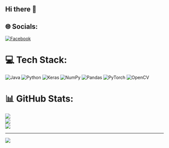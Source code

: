 ## Hi there 👋

## 🌐 Socials:
[![Facebook](https://img.shields.io/badge/Facebook-%231877F2.svg?logo=Facebook&logoColor=white)](https://www.facebook.com/tran.thanh.vinh.632520/) 

# 💻 Tech Stack:
![Java](https://img.shields.io/badge/java-%23ED8B00.svg?style=for-the-badge&logo=openjdk&logoColor=white) ![Python](https://img.shields.io/badge/python-3670A0?style=for-the-badge&logo=python&logoColor=ffdd54) ![Keras](https://img.shields.io/badge/Keras-%23D00000.svg?style=for-the-badge&logo=Keras&logoColor=white) ![NumPy](https://img.shields.io/badge/numpy-%23013243.svg?style=for-the-badge&logo=numpy&logoColor=white) ![Pandas](https://img.shields.io/badge/pandas-%23150458.svg?style=for-the-badge&logo=pandas&logoColor=white) ![PyTorch](https://img.shields.io/badge/PyTorch-%23EE4C2C.svg?style=for-the-badge&logo=PyTorch&logoColor=white) ![OpenCV](https://img.shields.io/badge/opencv-%23white.svg?style=for-the-badge&logo=opencv&logoColor=white)
# 📊 GitHub Stats:
![](https://github-readme-stats.vercel.app/api?username=uservinhsoislearning&theme=dark&hide_border=false&include_all_commits=true&count_private=false)<br/>
![](https://github-readme-streak-stats.herokuapp.com/?user=uservinhsoislearning&theme=dark&hide_border=false)<br/>
![](https://github-readme-stats.vercel.app/api/top-langs/?username=uservinhsoislearning&theme=dark&hide_border=false&include_all_commits=true&count_private=false&layout=compact)

---
[![](https://visitcount.itsvg.in/api?id=uservinhsoislearning&icon=0&color=0)](https://visitcount.itsvg.in)

<!-- Proudly created with GPRM ( https://gprm.itsvg.in ) -->
